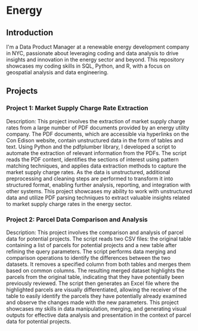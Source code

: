 # Energy

## Introduction
I'm a Data Product Manager at a renewable energy development company in NYC, passionate about leveraging coding and data analysis to drive insights and innovation in the energy sector and beyond. This repository showcases my coding skills in SQL, Python, and R, with a focus on geospatial analysis and data engineering.


## Projects
### Project 1: Market Supply Charge Rate Extraction
Description: This project involves the extraction of market supply charge rates from a large number of PDF documents provided by an energy utility company. The PDF documents, which are accessible via hyperlinks on the Con Edison website, contain unstructured data in the form of tables and text. Using Python and the pdfplumber library, I developed a script to automate the extraction of relevant information from the PDFs. The script reads the PDF content, identifies the sections of interest using pattern matching techniques, and applies data extraction methods to capture the market supply charge rates. As the data is unstructured, additional preprocessing and cleaning steps are performed to transform it into structured format, enabling further analysis, reporting, and integration with other systems. This project showcases my ability to work with unstructured data and utilize PDF parsing techniques to extract valuable insights related to market supply charge rates in the energy sector.

### Project 2:  Parcel Data Comparison and Analysis
Description: This project involves the comparison and analysis of parcel data for potential projects. The script reads two CSV files: the original table containing a list of parcels for potential projects and a new table after refining the query parameters. The script performs data merging and comparison operations to identify the differences between the two datasets. It removes a specified column from both tables and merges them based on common columns. The resulting merged dataset highlights the parcels from the original table, indicating that they have potentially been previously reviewed. The script then generates an Excel file where the highlighted parcels are visually differentiated, allowing the receiver of the table to easily identify the parcels they have potentially already examined and observe the changes made with the new parameters. This project showcases my skills in data manipulation, merging, and generating visual outputs for effective data analysis and presentation in the context of parcel data for potential projects.
